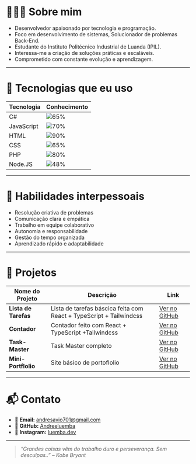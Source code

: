 # 👨🏽‍💻 Sobre mim

- Desenvolvedor apaixonado por tecnologia e programação.  
- Foco em desenvolvimento de sistemas, Solucionador de problemas Back-End.  
- Estudante do Instituto Politécnico Industrial de Luanda (IPIL).  
- Interessa-me a criação de soluções práticas e escaláveis.  
- Comprometido com constante evolução e aprendizagem.  

---

# 🚀 Tecnologias que eu uso

| Tecnologia | Conhecimento |
|------------|--------------|
| C#         | ![65%](https://img.shields.io/badge/-65%25-blueviolet) |
| JavaScript | ![70%](https://img.shields.io/badge/-70%25-yellow) |
| HTML       | ![90%](https://img.shields.io/badge/-90%25-orange) |
| CSS        | ![65%](https://img.shields.io/badge/-65%25-blue) |
| PHP        | ![80%](https://img.shields.io/badge/-80%25-blue) 
| Node.JS | ![48%](https://img.shields.io/badge/-48%25-lightgrey) |

---

# 🤝 Habilidades interpessoais

- Resolução criativa de problemas  
- Comunicação clara e empática  
- Trabalho em equipe colaborativo  
- Autonomia e responsabilidade  
- Gestão do tempo organizada  
- Aprendizado rápido e adaptabilidade  

---

# 📌 Projetos

| Nome do Projeto | Descrição | Link |
|-----------------|-----------|------|
| **Lista de Tarefas**        | Lista de tarefas báscica feita com React + TypeScript + Tailwindcss | [Ver no GitHub](https://github.com/Andreeluemba/lista-de-tarefas) |
| **Contador**   | Contador feito com React + TypeScript +Tailwindcss | [Ver no GitHub](https://github.com/Andreeluemba/contador) |
| **Task-Master** | Task Master completo | [Ver no GitHub](https://github.com/Andreeluemba/taskmaster) |
| **Mini-Portflolio**    | Site básico de portoflolio | [Ver no GitHub](https://github.com/Andreeluemba/Andreluemba) |

---

# 📬 Contato

- 📧 **Email:** [andresavio701@gmail.com](mailto:andresavio701@gmail.com)  
- 💼 **GitHub:** [Andreeluemba]([https://github.com/Andreeluemba])  
- 🐙 **Instagram:** [luemba.dev]((https://www.instagram.com/luemba.dev/))  

---

> *“Grandes coisas vêm do trabalho duro e perseverança. Sem desculpas..” – Kobe Bryant*

